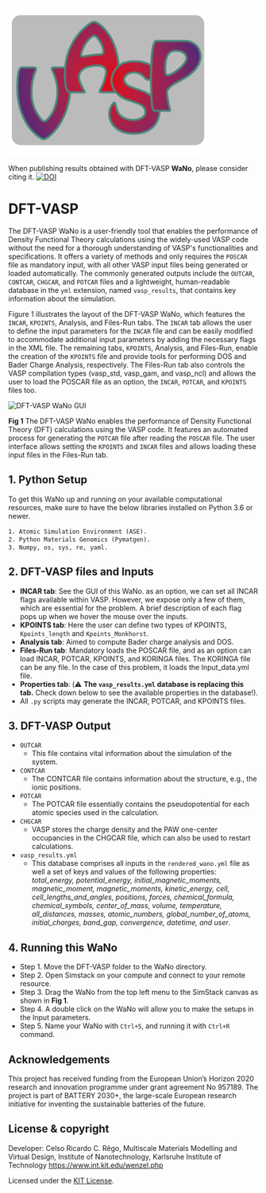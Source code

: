 ![DFT-VASP WaNo logo](https://raw.githubusercontent.com/KIT-Workflows/DFT-VASP/main/DFT-VASP.png)

When publishing results obtained with DFT-VASP **WaNo**, please consider citing it. [![DOI](https://zenodo.org/badge/341835878.svg)](https://zenodo.org/badge/latestdoi/341835878)

# DFT-VASP
The DFT-VASP WaNo is a user-friendly tool that enables the performance of Density Functional Theory calculations using the widely-used VASP code without the need for a thorough understanding of VASP's functionalities and specifications. It offers a variety of methods and only requires the `POSCAR` file as mandatory input, with all other VASP input files being generated or loaded automatically. The commonly generated outputs include the `OUTCAR`, `CONTCAR`, `CHGCAR`, and `POTCAR` files and a lightweight, human-readable database in the `yml` extension, named `vasp_results`, that contains key information about the simulation.

Figure 1 illustrates the layout of the DFT-VASP WaNo, which features the `INCAR`, `KPOINTS`, Analysis, and Files-Run tabs. The `INCAR` tab allows the user to define the input parameters for the `INCAR` file and can be easily modified to accommodate additional input parameters by adding the necessary flags in the XML file. The remaining tabs, `KPOINTS`, Analysis, and Files-Run, enable the creation of the `KPOINTS` file and provide tools for performing DOS and Bader Charge Analysis, respectively. The Files-Run tab also controls the VASP compilation types (vasp_std, vasp_gam, and vasp_ncl) and allows the user to load the POSCAR file as an option, the `INCAR`, `POTCAR`, and `KPOINTS` files too. 

![DFT-VASP WaNo GUI](https://raw.githubusercontent.com/KIT-Workflows/DFT-VASP/main/DFT-VASP_paramters.png)

**Fig 1** The DFT-VASP WaNo enables the performance of Density Functional Theory (DFT) calculations using the VASP code. It features an automated process for generating the `POTCAR` file after reading the `POSCAR` file. The user interface allows setting the `KPOINTS` and `INCAR` files and allows loading these input files in the Files-Run tab.

## 1. Python Setup
To get this WaNo up and running on your available computational resources, make sure to have the below libraries installed on Python 3.6 or newer.

```
1. Atomic Simulation Environment (ASE).
2. Python Materials Genomics (Pymatgen).
3. Numpy, os, sys, re, yaml. 
```

## 2. DFT-VASP files and Inputs
- **INCAR tab**: See the GUI of this WaNo. as an option, we can set all INCAR flags available within VASP. However, we expose only a few of them, which are essential for the problem. A brief description of each flag pops up when we hover the mouse over the inputs.
- **KPOINTS tab**: Here the user can define two types of KPOINTS, `Kpoints_length` and `Kpoints_Monkhorst`.
- **Analysis tab**: Aimed to compute Bader charge analysis and DOS.
- **Files-Run tab**: Mandatory loads the POSCAR file, and as an option can load INCAR, POTCAR, KPOINTS, and KORINGA files. The KORINGA file can be any file. In the case of this problem, it loads the Input_data.yml file.
- **Properties tab**: (:warning: **The `vasp_results.yml` database is replacing this tab.** Check down below to see the available properties in the database!).
- All `.py` scripts may generate the INCAR, POTCAR, and KPOINTS files. 

## 3. DFT-VASP Output
- `OUTCAR`    
    - This file contains vital information about the simulation of the system.
- `CONTCAR`
    - The CONTCAR file contains information about the structure, e.g., the ionic positions.
- `POTCAR`
    - The POTCAR file essentially contains the pseudopotential for each atomic species used in the calculation.
- `CHGCAR`
    - VASP stores the charge density and the PAW one-center occupancies in the CHGCAR file, which can also be used to restart calculations.
- `vasp_results.yml`
    - This database comprises all inputs in the `rendered_wano.yml` file as well a set of keys and values of the following properties: _total_energy, potential_energy, initial_magnetic_moments, magnetic_moment, magnetic_moments, kinetic_energy, cell, cell_lengths_and_angles, positions, forces, chemical_formula, chemical_symbols, center_of_mass, volume, temperature, all_distances, masses, atomic_numbers, global_number_of_atoms, initial_charges, band_gap, convergence, datetime, and user_.  

## 4. Running this WaNo

- Step 1. Move the DFT-VASP folder to the WaNo directory. 
- Step 2. Open Simstack on your compute and connect to your remote resource.
- Step 3. Drag the WaNo from the top left menu to the SimStack canvas as shown in **Fig 1**.
- Step 4. A double click on the WaNo will allow you to make the setups in the Input parameters.
- Step 5. Name your WaNo with `Ctrl+S`, and running it with `Ctrl+R` command.

## Acknowledgements
This project has received funding from the European Union’s Horizon 2020 research and innovation programme under grant agreement No 957189. The project is part of BATTERY 2030+, the large-scale European research initiative for inventing the sustainable batteries of the future.

## License & copyright
  Developer: Celso Ricardo C. Rêgo, 
  Multiscale Materials Modelling and Virtual Design,
  Institute of Nanotechnology, Karlsruhe Institute of Technology
  https://www.int.kit.edu/wenzel.php

Licensed under the [KIT License](LICENSE).
